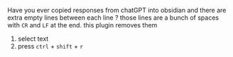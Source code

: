 Have you ever copied responses from chatGPT into obsidian and there are extra empty lines between each line ?
those lines are a bunch of spaces with `CR` and `LF` at the end.
this plugin removes them

1. select text
2. press `ctrl` + `shift` + `r`

